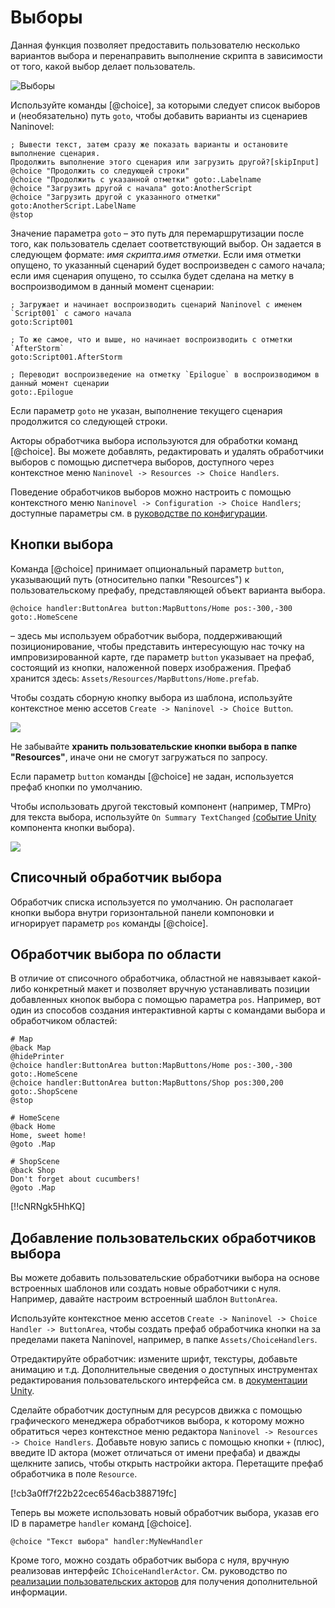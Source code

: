 ﻿# Выборы

Данная функция позволяет предоставить пользователю несколько вариантов выбора и перенаправить выполнение скрипта в зависимости от того, какой выбор делает пользователь.

![Выборы](https://i.gyazo.com/023502e43b35caa706c88fd9ab32003d.png)

Используйте команды [@choice], за которыми следует список выборов и (необязательно) путь `goto`, чтобы добавить варианты из сценариев Naninovel:

```
; Вывести текст, затем сразу же показать варианты и остановите выполнение сценария.
Продолжить выполнение этого сценария или загрузить другой?[skipInput]
@choice "Продолжить со следующей строки"
@choice "Продолжить с указанной отметки" goto:.Labelname
@choice "Загрузить другой с начала" goto:AnotherScript
@choice "Загрузить другой с указанного отметки" goto:AnotherScript.LabelName
@stop
```

Значение параметра `goto` – это путь для перемаршрутизации после того, как пользователь сделает соответствующий выбор. Он задается в следующем формате: *имя скрипта*.*имя отметки*. Если имя отметки опущено, то указанный сценарий будет воспроизведен с самого начала; если имя сценария опущено, то ссылка будет сделана на метку в воспроизводимом в данный момент сценарии:

```
; Загружает и начинает воспроизводить сценарий Naninovel с именем `Script001` с самого начала
goto:Script001

; То же самое, что и выше, но начинает воспроизводить с отметки `AfterStorm`
goto:Script001.AfterStorm

; Переводит воспроизведение на отметку `Epilogue` в воспроизводимом в данный момент сценарии
goto:.Epilogue
```

Если параметр `goto` не указан, выполнение текущего сценария продолжится со следующей строки.

Акторы обработчика выбора используются для обработки команд [@choice]. Вы можете добавлять, редактировать и удалять обработчики выборов с помощью диспетчера выборов, доступного через контекстное меню `Naninovel -> Resources -> Choice Handlers`.

Поведение обработчиков выборов можно настроить с помощью контекстного меню `Naninovel -> Configuration -> Choice Handlers`; доступные параметры см. в [руководстве по конфигурации](/ru/guide/configuration.md#choice-handlers).

## Кнопки выбора

Команда [@choice] принимает опциональный параметр `button`, указывающий путь (относительно папки "Resources") к пользовательскому префабу, представляющей объект варианта выбора.

```
@choice handler:ButtonArea button:MapButtons/Home pos:-300,-300 goto:.HomeScene
```
– здесь мы используем обработчик выбора, поддерживающий позиционирование, чтобы представить интересующую нас точку на импровизированной карте, где параметр `button` указывает на префаб, состоящий из кнопки, наложенной поверх изображения. Префаб хранится здесь: `Assets/Resources/MapButtons/Home.prefab`.

Чтобы создать сборную кнопку выбора из шаблона, используйте контекстное меню ассетов `Create -> Naninovel -> Choice Button`.

![](https://i.gyazo.com/c2bd4abaa0275f7cdd37c56fd2ff0dec.png)

Не забывайте **хранить пользовательские кнопки выбора в папке "Resources"**, иначе они не смогут загружаться по запросу.

Если параметр `button` команды [@choice] не задан, используется префаб кнопки по умолчанию.

Чтобы использовать другой текстовый компонент (например, TMPro) для текста выбора, используйте `On Summary TextChanged` [(событие Unity](https://docs.unity3d.com/Manual/UnityEvents) компонента кнопки выбора).

![](https://i.gyazo.com/8810c51b336bfd653efcde591fe1c41f.png)

## Списочный обработчик выбора
Обработчик списка используется по умолчанию. Он располагает кнопки выбора внутри горизонтальной панели компоновки и игнорирует параметр `pos` команды [@choice].

## Обработчик выбора по области
В отличие от списочного обработчика, областной не навязывает какой-либо конкретный макет и позволяет вручную устанавливать позиции добавленных кнопок выбора с помощью параметра `pos`. Например, вот один из способов создания интерактивной карты с командами выбора и обработчиком областей:

```
# Map
@back Map
@hidePrinter
@choice handler:ButtonArea button:MapButtons/Home pos:-300,-300 goto:.HomeScene
@choice handler:ButtonArea button:MapButtons/Shop pos:300,200 goto:.ShopScene
@stop

# HomeScene
@back Home
Home, sweet home!
@goto .Map

# ShopScene
@back Shop
Don't forget about cucumbers!
@goto .Map
```

[!!cNRNgk5HhKQ]

## Добавление пользовательских обработчиков выбора

Вы можете добавить пользовательские обработчики выбора на основе встроенных шаблонов или создать новые обработчики с нуля. Например, давайте настроим встроенный шаблон `ButtonArea`.

Используйте контекстное меню ассетов `Create -> Naninovel -> Choice Handler -> ButtonArea`, чтобы создать префаб обработчика кнопки на за пределами пакета Naninovel, например, в папке `Assets/ChoiceHandlers`.

Отредактируйте обработчик: измените шрифт, текстуры, добавьте анимацию и т.д. Дополнительные сведения о доступных инструментах редактирования пользовательского интерфейса см. в [документации Unity](https://docs.unity3d.com/Packages/com.unity.ugui@latest).

Сделайте обработчик доступным для ресурсов движка с помощью графического менеджера обработчиков выбора, к которому можно обратиться через контекстное меню редактора `Naninovel -> Resources -> Choice Handlers`. Добавьте новую запись с помощью кнопки `+` (плюс), введите ID актора (может отличаться от имени префаба) и дважды щелкните запись, чтобы открыть настройки актора. Перетащите префаб обработчика в поле `Resource`.

[!cb3a0ff7f22b22cec6546acb388719fc]

Теперь вы можете использовать новый обработчик выбора, указав его ID в параметре `handler` команд [@choice].

```
@choice "Текст выбора" handler:MyNewHandler
```

Кроме того, можно создать обработчик выбора с нуля, вручную реализовав интерфейс `IChoiceHandlerActor`. См. руководство по [реализации пользовательских акторов](/ru/guide/custom-actor-implementations.md) для получения дополнительной информации.
